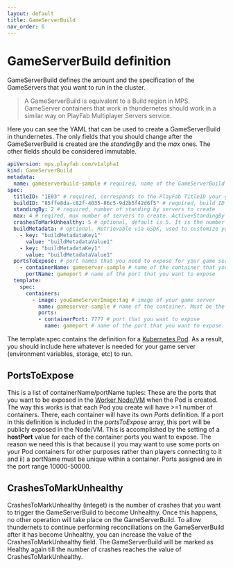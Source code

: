 ```yaml
---
layout: default
title: GameServerBuild
nav_order: 6
---
```


# GameServerBuild definition

GameServerBuild defines the amount and the specification of the GameServers that you want to run in the cluster.

> A GameServerBuild is equivalent to a Build region in MPS. GameServer containers that work in thundernetes should work in a similar way on PlayFab Multiplayer Servers service.

Here you can see the YAML that can be used to create a GameServerBuild in thundernetes. The only fields that you should change after the GameServerBuild is created are the *standingBy* and the *max* ones. The other fields should be considered immutable.

```yaml
apiVersion: mps.playfab.com/v1alpha1
kind: GameServerBuild
metadata:
  name: gameserverbuild-sample # required, name of the GameServerBuild
spec:
  titleID: "1E03" # required, corresponds to the PlayFab TitleID your game server is using. Can be an arbitrary string
  buildID: "85ffe8da-c82f-4035-86c5-9d2b5f42d6f5" # required, build ID of your game, must be GUID. Will be used for allocations
  standingBy: 2 # required, number of standing by servers to create
  max: 4 # reqired, max number of servers to create. Active+StandingBy servers will never be larger than max
  crashesToMarkUnhealthy: 5 # optional, default is 5. It is the number of crashes needed to mark the GameServerBuild unhealthy. Once this happens, no other operation will take place 
  buildMetadata: # optional. Retrievable via GSDK, used to customize your game server
    - key: "buildMetadataKey1"
      value: "buildMetadataValue1"
    - key: "buildMetadataKey1"
      value: "buildMetadataValue1"
  portsToExpose: # port names that you need to expose for your game server, read more below
    - containerName: gameserver-sample # name of the container that you want its port exposed
      portName: gameport # name of the port that you want to expose
  template:
    spec:
      containers:
        - image: youGameServerImage:tag # image of your game server
          name: gameserver-sample # name of the container. Must be the same as portsToExpose.containerName
          ports:
          - containerPort: 7777 # port that you want to expose
            name: gameport # name of the port that you want to expose. Must be the same as portsToExpose.portName
```

The template.spec contains the definition for a [Kubernetes Pod](https://kubernetes.io/docs/concepts/workloads/pods/). As a result, you should include here whatever is needed for your game server (environment variables, storage, etc) to run.

## PortsToExpose

This is a list of containerName/portName tuples: These are the ports that you want to be exposed in the [Worker Node/VM](https://kubernetes.io/docs/concepts/architecture/nodes/) when the Pod is created. The way this works is that each Pod you create will have >=1 number of containers. There, each container will have its own *Ports* definition. If a port in this definition is included in the *portsToExpose* array, this port will be publicly exposed in the Node/VM. This is accomplished by the setting of a **hostPort** value for each of the container ports you want to expose. The reason we need this is that because i) you may want to use some ports on your Pod containers for other purposes rather than players connecting to it and ii) a portName must be unique within a container. Ports assigned are in the port range 10000-50000.

## CrashesToMarkUnhealthy

CrashesToMarkUnhealthy (integet) is the number of crashes that you want to trigger the GameServerBuild to become Unhealthy. Once this happens, no other operation will take place on the GameServerBuild. To allow thundernets to continue performing reconciliations on the GameServerBuild after it has become Unhealthy, you can increase the value of the CrashesToMarkUnhealthy field. The GameServerBuild will be marked as Healthy again till the number of crashes reaches the value of CrashesToMarkUnhealthy.
